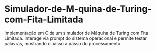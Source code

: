# Simulador-de-M-quina-de-Turing-com-Fita-Limitada
Implementação em C de um simulador de Máquina de Turing com Fita Limitada. Interage via prompt do sistema operacional e permite testar palavras, mostrando o passo a passo do processamento.
